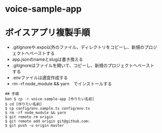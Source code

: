 # voice-sample-app

# ボイスアプリ複製手順
- .gitignoreや.expo以外のファイル、ディレクトリをコピーし、新規のプロジェクトへペーストする
- app.jsonのnameとslugは書き換える
- .gitignoreはファイルを開いて、コピーし、新規のプロジェクトへペーストする
- .envファイルは適宜作成する
- rm -rf node_module && yarn　でインストールする

```
## 手順
ken $ cp -r voice-sample-app [作りたい名前]
$ cd [作りたい名前]
$ cp config/env.sample.ts config/env.ts
$ rm -rf node_module && yarn
$ git remote rm origin
$ git remote add origin git@github.com:
$ git push -u origin master
```
